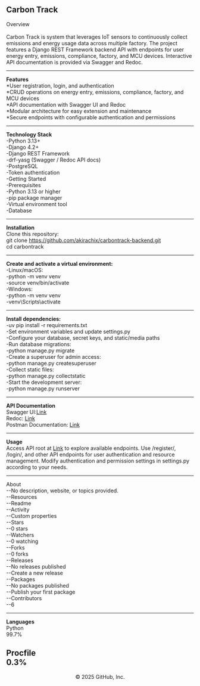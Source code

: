 
**Carbon Track**<br>
---
Overview<br>
<br>
Carbon Track is system that leverages IoT sensors to continuously collect emissions and energy usage data across multiple factory. The project features a Django REST Framework backend API with endpoints for user energy entry, emissions, compliance, factory, and MCU devices. Interactive API documentation is provided via Swagger and Redoc.

---

**Features**<br>
*User registration, login, and authentication <br>
*CRUD operations on energy entry, emissions, compliance, factory, and MCU devices <br>
*API documentation with Swagger UI and Redoc <br>
*Modular architecture for easy extension and maintenance <br>
*Secure endpoints with configurable authentication and permissions <br>

---

**Technology Stack** <br>
-Python 3.13+ <br>
-Django 4.2+ <br>
-Django REST Framework <br>
-drf-yasg (Swagger / Redoc API docs) <br>
-PostgreSQL <br>
-Token authentication <br>
-Getting Started <br>
-Prerequisites <br>
-Python 3.13 or higher <br>
-pip package manager <br>
-Virtual environment tool <br>
-Database <br>

---

**Installation** <br>
Clone this repository: <br>
git clone https://github.com/akirachix/carbontrack-backend.git <br>
cd carbontrack <br>

---

**Create and activate a virtual environment:** <br>
-Linux/macOS: <br>
-python -m venv venv <br>
-source venv/bin/activate <br>
-Windows: <br>
-python -m venv venv <br>
-venv\Scripts\activate <br>

---

**Install dependencies:** <br>
-uv pip install -r requirements.txt <br>
-Set environment variables and update settings.py <br>
-Configure your database, secret keys, and static/media paths <br>
-Run database migrations: <br>
-python manage.py migrate <br>
-Create a superuser for admin access: <br>
-python manage.py createsuperuser <br>
-Collect static files: <br>
-python manage.py collectstatic <br>
-Start the development server: <br>
-python manage.py runserver <br>

---

**API Documentation** <br>
Swagger UI:[Link](https://carbon-track-680e7cff8d27.herokuapp.com/api/schema/swagger-ui/) <br>
Redoc: [Link](https://carbon-track-680e7cff8d27.herokuapp.com/api/schema/redoc/) <br>
Postman Documentation: [Link](https://documenter.getpostman.com/view/45609889/2sB3HooJrj)

---

**Usage** <br>
Access API root at [Link](https://carbon-track-680e7cff8d27.herokuapp.com/api/) to explore available endpoints.
Use /register/, /login/, and other API endpoints for user authentication and resource management.
Modify authentication and permission settings in settings.py according to your needs.

---

About <br>
--No description, website, or topics provided. <br>
--Resources<br>
--Readme<br>
--Activity <br>
--Custom properties <br>
--Stars <br>
--0 stars <br>
--Watchers <br>
--0 watching <br>
--Forks <br>
--0 forks <br>
--Releases <br>
--No releases published <br>
--Create a new release <br>
--Packages <br>
--No packages published <br>
--Publish your first package <br>
--Contributors <br>
--6

---

**Languages** <br>
Python <br>
99.7% <br>

Procfile<br> 
0.3% <br>
---

<p align="center">
 © 2025 GitHub, Inc.
</p>







